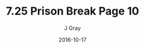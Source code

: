 ---
title: '7.25 Prison Break Page 10'
alt: 'Mysteries of the Arcana'
date: '2016-10-17'
author: 'J Gray'
artist: 'Keira'
chapter: '7 Tales of the Arcana'
filler: false
---